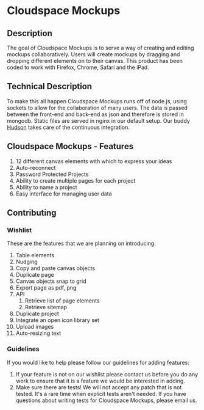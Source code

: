# Cloudspace Mockups

## Description

The goal of Cloudspace Mockups is to serve a way of creating and editing mockups collaboratively. Users will create mockups by dragging and dropping different elements on to their canvas.  This product has been coded to work with Firefox, Chrome, Safari and the iPad.

## Technical Description

To make this all happen Cloudspace Mockups runs off of node.js, using sockets to allow for the collaboration of many users.  The data is passed between the front-end and back-end as json and therefore is stored in mongodb. Static files are served in nginx in our default setup. Our buddy [Hudson](http://hudson-ci.org/) takes care of the continuous integration.

## Cloudspace Mockups - Features

1. 12 different canvas elements with which to express your ideas
2. Auto-reconnect
3. Password Protected Projects
4. Ability to create multiple pages for each project
5. Ability to name a project
6. Easy interface for managing user data
  
## Contributing

### Wishlist

These are the features that we are planning on introducing.

1. Table elements
2. Nudging
3. Copy and paste canvas objects
4. Duplicate page
5. Canvas objects snap to grid
6. Export page as pdf, png
7. API
	1. Retrieve list of page elements
	2. Retrieve sitemap
8. Duplicate project
9. Integrate an open icon library set
19. Upload images
11. Auto-resizing text

### Guidelines

If you would like to help please follow our guidelines for adding features:

1. If your feature is not on our wishlist please contact us before you do any work to ensure that it is a feature we would be interested in adding.
2. Make sure there are tests! We will not accept any patch that is not tested.
   It's a rare time when explicit tests aren't needed. If you have questions
   about writing tests for Cloudspace Mockups, please email us.

